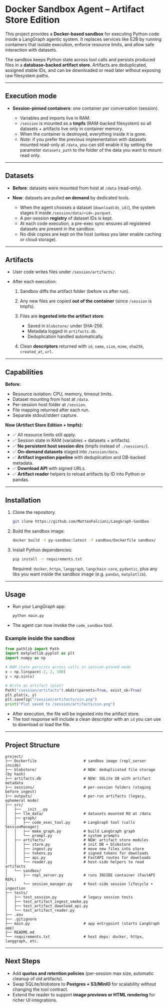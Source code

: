 # Docker Sandbox Agent – Artifact Store Edition

This project provides a **Docker-based sandbox** for executing Python code inside a LangGraph agentic system.
It replaces services like E2B by running containers that isolate execution, enforce resource limits, and allow safe interaction with datasets.

The sandbox keeps Python state across tool calls and persists produced files in a **database-backed artifact store**.
Artifacts are deduplicated, assigned stable IDs, and can be downloaded or read later without exposing raw filesystem paths.

---

## Execution mode

* **Session-pinned containers**: one container per conversation (session).

  * Variables and imports live in RAM.
  * `/session` is mounted as a **tmpfs** (RAM-backed filesystem) so all datasets + artifacts live only in container memory.
  * When the container is destroyed, everything inside it is gone.
  * *Note:* if you prefer the previous implementation with datasets mounted read-only at `/data`, you can still enable it by setting the parameter `datasets_path` to the folder of the data you want to mount read only. 

---

## Datasets

* **Before**: datasets were mounted from host at `/data` (read-only).
* **Now**: datasets are pulled **on demand** by dedicated tools.

  * When the agent chooses a dataset (`download(ds_id)`), the system stages it inside `/session/data/<id>.parquet`.
  * A per-session **registry** of dataset IDs is kept.
  * At each code execution, a pre-exec sync ensures all registered datasets are present in the sandbox.
  * No disk copies are kept on the host (unless you later enable caching or cloud storage).

---

## Artifacts

* User code writes files under `/session/artifacts/`.
* After each execution:

  1. Sandbox diffs the artifact folder (before vs after run).
  2. Any new files are copied **out of the container** (since `/session` is tmpfs).
  3. Files are **ingested into the artifact store**:

     * Saved in `blobstore/` under SHA-256.
     * Metadata logged in `artifacts.db`.
     * Deduplication handled automatically.
  4. Clean **descriptors** returned with `id`, `name`, `size`, `mime`, `sha256`, `created_at`, `url`.

---

## Capabilities

**Before:**

* Resource isolation: CPU, memory, timeout limits.
* Dataset mounting from host at `/data`.
* Per-session host folder at `/session`.
* File mapping returned after each run.
* Separate stdout/stderr capture.

**Now (Artifact Store Edition + tmpfs):**

* ✅ All resource limits still apply.
* ✅ Session state in RAM (variables + datasets + artifacts).
* ✅ **No persistent host session dirs** (tmpfs instead of `./sessions/`).
* ✅ **On-demand datasets** staged into `/session/data`.
* ✅ **Artifact ingestion pipeline** with deduplication and DB-backed metadata.
* ✅ **Download API** with signed URLs.
* ✅ **Artifact reader** helpers to reload artifacts by ID into Python or pandas.


---

## Installation

1. Clone the repository.

   ```bash
   git clone https://github.com/MatteoFalcioni/LangGraph-Sandbox
   ```

2. Build the sandbox image:

   ```bash
   docker build -t py-sandbox:latest -f sandbox/Dockerfile sandbox/
   ```

3. Install Python dependencies:

   ```bash
   pip install -r requirements.txt
   ```

   Required: `docker`, `httpx`, `langgraph`, `langchain-core`, `pydantic`, plus any libs you want inside the sandbox image (e.g. `pandas`, `matplotlib`).

---

## Usage

* Run your LangGraph app:

  ```bash
  python main.py
  ```

* The agent can now invoke the `code_sandbox` tool.

### Example inside the sandbox

```python
from pathlib import Path
import matplotlib.pyplot as plt
import numpy as np

# RAM state persists across calls in session-pinned mode
x = np.linspace(-2, 2, 100)
y = np.sin(x)

# Write an artifact (plot)
Path("/session/artifacts").mkdir(parents=True, exist_ok=True)
plt.plot(x, y)
plt.savefig("/session/artifacts/sin.png")
print("Plot saved to /session/artifacts/sin.png")
```

* After execution, the file will be ingested into the artifact store.
* The tool response will include a clean descriptor with an `id` you can use to download or load the file.

---

## Project Structure

```
project/
├── Dockerfile                     # sandbox image (repl_server inside)
├── blobstore/                     # NEW: deduplicated file storage (by hash)
├── artifacts.db                   # NEW: SQLite DB with artifact metadata
├── sessions/                      # per-session folders (staging before ingest)
├── outputs/                       # per-run artifacts (legacy, ephemeral mode)
├── src/
│   ├── __init__.py
│   ├── llm_data/                  # datasets mounted RO at /data
│   ├── graph/
│   │   ├── code_exec_tool.py      # LangGraph tool (calls SessionManager)
│   │   ├── make_graph.py          # build LangGraph graph
│   │   └── prompt.py              # system prompts
│   ├── artifacts/                 # NEW: artifact store modules
│   │   ├── store.py               # init DB + blobstore
│   │   ├── ingest.py              # move new files into store
│   │   ├── tokens.py              # signed tokens for downloads
│   │   ├── api.py                 # FastAPI routes for downloads
│   │   └── reader.py              # host-side helpers to read artifacts
│   └── sandbox/
│       ├── repl_server.py         # runs INSIDE container (FastAPI REPL)
│       └── session_manager.py     # host-side session lifecycle + ingestion
├── tests/
│   ├── test_session.py            # legacy session tests
│   ├── test_artifact_ingest_smoke.py
│   ├── test_artifact_download_api.py
│   └── test_artifact_reader.py
├── .env
├── .gitignore
├── main.py                        # app entrypoint (starts LangGraph app)
├── README.md
└── requirements.txt               # host deps: docker, httpx, langgraph, etc.

```

---

## Next Steps

- Add **quotas and retention policies** (per-session max size, automatic cleanup of old artifacts).
- Swap SQLite/blobstore to **Postgres + S3/MinIO** for scalability without changing the tool contract.
- Extend the reader to support **image previews or HTML rendering** for richer UI integrations.